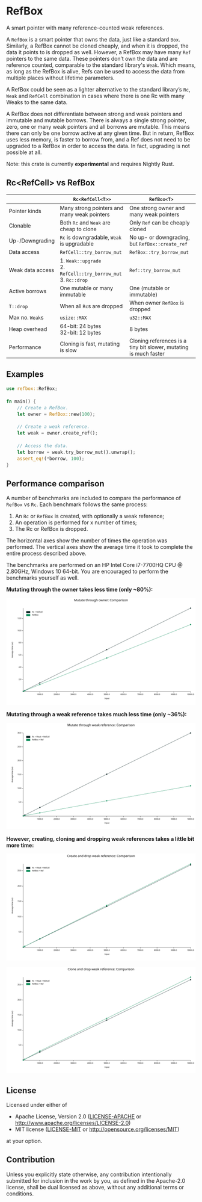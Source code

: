 # RefBox

A smart pointer with many reference-counted weak references.

A `RefBox` is a smart pointer that owns the data, just like a standard `Box`. Similarly, a RefBox cannot be cloned cheaply, and when it is dropped, the data it points to is dropped as well. However, a RefBox may have many `Ref` pointers to the same data. These pointers don’t own the data and are reference counted, comparable to the standard library's `Weak`. Which means, as long as the RefBox is alive, Refs can be used to access the data from multiple places without lifetime parameters.

A RefBox could be seen as a lighter alternative to the standard library’s `Rc`, `Weak` and `RefCell` combination in cases where there is one Rc with many Weaks to the same data.

A RefBox does not differentiate between strong and weak pointers and immutable and mutable borrows. There is always a single strong pointer, zero, one or many weak pointers and all borrows are mutable. This means there can only be one borrow active at any given time. But in return, RefBox uses less memory, is faster to borrow from, and a Ref does not need to be upgraded to a RefBox in order to access the data. In fact, upgrading is not possible at all.

Note: this crate is currently **experimental** and requires Nightly Rust.

## Rc<RefCell<T>> vs RefBox<T>

|                  | `Rc<RefCell<T>>`                                               | `RefBox<T>`                                     |
|------------------|----------------------------------------------------------------|-------------------------------------------------|
| Pointer kinds    | Many strong pointers and many weak pointers                    | One strong owner and many weak pointers         |
| Clonable         | Both `Rc` and `Weak` are cheap to clone                        | Only `Ref` can be cheaply cloned                |
| Up-/Downgrading  | `Rc` is downgradable, `Weak` is upgradable                     | No up- or downgrading, but `RefBox::create_ref` |
| Data access      | `RefCell::try_borrow_mut`                                      | `RefBox::try_borrow_mut`                        |
| Weak data access | 1. `Weak::upgrade`<br>2. `RefCell::try_borrow_mut`<br>3. `Rc::drop` | `Ref::try_borrow_mut`                      |
| Active borrows   | One mutable or many immutable                                  | One (mutable or immutable)                      |
| `T::drop`        | When all `Rc`s are dropped                                     | When owner `RefBox` is dropped                  |
| Max no. `Weak`s  | `usize::MAX`                                                   | `u32::MAX`                                      |
| Heap overhead    | 64-bit: 24 bytes<br>32-bit: 12 bytes                           | 8 bytes                                         |
| Performance      | Cloning is fast, mutating is slow             | Cloning references is a tiny bit slower, mutating is much faster |

## Examples

```rust
use refbox::RefBox;

fn main() {
    // Create a RefBox.
    let owner = RefBox::new(100);

    // Create a weak reference.
    let weak = owner.create_ref();

    // Access the data.
    let borrow = weak.try_borrow_mut().unwrap();
    assert_eq!(*borrow, 100);
}
```

## Performance comparison

A number of benchmarks are included to compare the performance of `RefBox` vs `Rc`. Each benchmark follows the same process:

1. An `Rc` or `RefBox` is created, with optionally a weak reference;
2. An operation is performed for x number of times;
3. The Rc or RefBox is dropped.

The horizontal axes show the number of times the operation was performed. The vertical axes show the average time it took to complete the entire process described above.

The benchmarks are performed on an HP Intel Core i7-7700HQ CPU @ 2.80GHz, Windows 10 64-bit. You are encouraged to perform the benchmarks yourself as well.

**Mutating through the owner takes less time (only ~80%):**

![Benchmark: mutate through owner, RefBox is faster.](./bench_results/20220406_mutate_through_owner.svg)

**Mutating through a weak reference takes much less time (only ~36%):**

![Benchmark: mutate through weak reference, RefBox is much faster.](./bench_results/20220406_mutate_through_weak_reference.svg)

**However, creating, cloning and dropping weak references takes a little bit more time:**

![Benchmark: create and drop first reference, Rc is slightly faster.](./bench_results/20220406_create_and_drop_weak_reference.svg)

![Benchmark: clone and drop references, Rc is slightly faster.](./bench_results/20220406_clone_and_drop_weak_reference.svg)

## License

Licensed under either of

 * Apache License, Version 2.0
   ([LICENSE-APACHE](LICENSE-APACHE) or http://www.apache.org/licenses/LICENSE-2.0)
 * MIT license
   ([LICENSE-MIT](LICENSE-MIT) or http://opensource.org/licenses/MIT)

at your option.

## Contribution

Unless you explicitly state otherwise, any contribution intentionally submitted
for inclusion in the work by you, as defined in the Apache-2.0 license, shall be
dual licensed as above, without any additional terms or conditions.